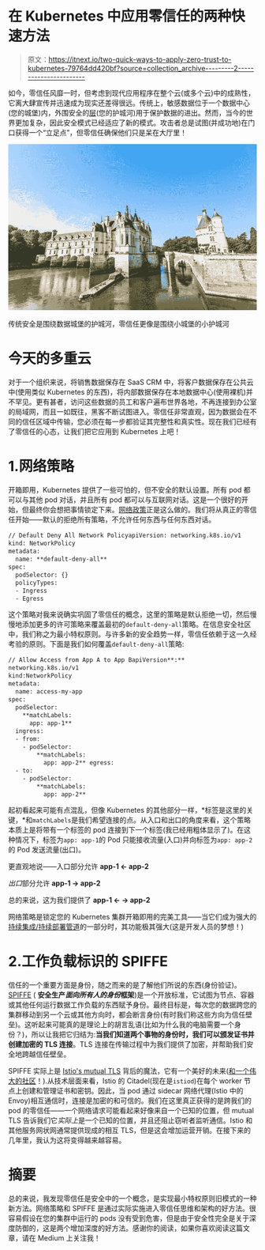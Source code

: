 # 在 Kubernetes 中应用零信任的两种快速方法

> 原文：<https://itnext.io/two-quick-ways-to-apply-zero-trust-to-kubernetes-79764dd420bf?source=collection_archive---------2----------------------->

如今，零信任风靡一时，但考虑到现代应用程序在整个云(或多个云)中的成熟性，它离大肆宣传并迅速成为现实还差得很远。传统上，敏感数据位于一个数据中心(您的城堡)内，外围安全的[层](https://en.wikipedia.org/wiki/Perimeter_security)(您的护城河)用于保护数据的进出。然而，当今的世界更加复杂，因此安全模式已经适应了新的模式。攻击者总是试图(并成功地)在门口获得一个“立足点”，但零信任确保他们只是呆在大厅里！

![](img/08a07f5f85fde0416ad0fb128e0f33d6.png)

传统安全是围绕数据城堡的护城河，零信任更像是围绕小城堡的小护城河

# 今天的多重云

对于一个组织来说，将销售数据保存在 SaaS CRM 中，将客户数据保存在公共云中(使用类似 Kubernetes 的东西)，将内部数据保存在本地数据中心(使用裸机)并不罕见。更有甚者，访问这些数据的员工和客户遍布世界各地，不再连接到办公室的局域网，而且一如既往，黑客不断试图进入。零信任非常直观，因为数据会在不同的信任区域中传输，您必须在每一步都验证其完整性和真实性。现在我们已经有了零信任的心态，让我们把它应用到 Kubernetes 上吧！

# 1.网络策略

开箱即用，Kubernetes 提供了一些可怕的，但不安全的默认设置。所有 pod 都可以与其他 pod 对话，并且所有 pod 都可以与互联网对话。这是一个很好的开始，但最终你会想把事情锁定下来。[网络政策](https://kubernetes.io/docs/concepts/services-networking/network-policies/)正是这么做的。我们将从真正的零信任开始——默认的拒绝所有策略，不允许任何东西与任何东西对话。

```
// Default Deny All Network PolicyapiVersion: networking.k8s.io/v1 
kind: NetworkPolicy 
metadata:   
  name: **default-deny-all** 
spec:   
  podSelector: {}   
  policyTypes:   
  - Ingress   
  - Egress
```

这个策略对我来说确实巩固了零信任的概念，这里的策略是默认拒绝一切，然后慢慢地添加更多的许可策略来覆盖最初的`default-deny-all`策略。在信息安全社区中，我们称之为最小特权原则。与许多新的安全趋势一样，零信任依赖于这一久经考验的原则。下面是我们如何覆盖`default-deny-all`策略:

```
// Allow Access from App A to App BapiVersion**:** networking.k8s.io/v1
kind:NetworkPolicy
metadata:
  name: access-my-app
spec:
  podSelector:
    **matchLabels:
      app: app-1**
  ingress:
  - from:
    - podSelector:
        **matchLabels:
          app: app-2** egress:
  - to:
    - podSelector:
        **matchLabels:
          app: app-2**
```

起初看起来可能有点混乱，但像 Kubernetes 的其他部分一样，*标签是这里的关键，*和`matchLabels`是我们希望连接的点。从入口和出口的角度来看，这个策略本质上是将带有一个标签的 pod 连接到下一个标签(我已经用粗体显示了)。在这种情况下，标签为`app: app-1`的 Pod 只能接收流量(入口)并向标签为`app: app-2`的 Pod 发送流量(出口)。

更直观地说——入口部分允许 **app-1 ← app-2**

*出口*部分允许 **app-1 → app-2**

总的来说，这为我们提供了 **app-1 ← → app-2**

网络策略是锁定您的 Kubernetes 集群开箱即用的完美工具——当它们成为强大的[持续集成/持续部署管道](https://www.f5.com/solutions/automate-dev-ops-and-secops-deployments-with-ci-cd-pipeline-integrations)的一部分时，其功能极其强大(这是开发人员的梦想！)

# 2.**工作负载标识的 SPIFFE**

信任的一个重要方面是身份，随之而来的是了解他们所说的东西(身份验证)。 [SPIFFE](https://spiffe.io/) ( **安全生产*面向所有人的身份*框架**)是一个开放标准，它试图为节点、容器或其他任何运行数据工作负载的东西赋予身份。最终目标是，每次您的数据跨您的集群移动到另一个云或其他方向时，都会断言身份(有时我们称这些方向为信任壁垒)。这听起来可能真的是理论上的胡言乱语(比如为什么我的电脑需要一个身份？)，所以让我把它归结为:**当我们知道两个事物的身份时，我们可以颁发证书并创建加密的 TLS 连接**。TLS 连接在传输过程中为我们提供了加密，并帮助我们安全地跨越信任壁垒。

SPIFFE 实际上是 [Istio's mutual TLS](https://istio.io/latest/docs/concepts/security/) 背后的魔法，它有一个美好的未来([和一个伟大的社区](https://spiffe.io/community/)！).从技术层面来看，Istio 的 Citadel(现在是`istiod`)在每个 worker 节点上创建和管理证书和密钥。因此，当 pod 通过 sidecar 网络代理(Istio 中的 Envoy)相互通信时，连接是加密的和可信的。我们在这里真正获得的是跨我们的 pod 的零信任——一个网络请求可能看起来好像来自一个已知的位置，但 mutual TLS 告诉我们它*实际上*是一个已知的位置，并且还阻止窃听者监听通信。Istio 和其他服务网状网通常提供现成的相互 TLS，但是这会增加运营开销。在接下来的几年里，我认为这将变得越来越容易。

# 摘要

总的来说，我发现零信任是安全中的一个概念，是实现最小特权原则旧模式的一种新方法。网络策略和 SPIFFE 是通过实际实施进入零信任思维和架构的好方法。很容易假设在您的集群中运行的 pods 没有受到危害，但是由于安全性完全是关于深度防御的，这是两个增加深度的好方法。感谢你的阅读，如果你喜欢阅读这篇文章，请在 Medium 上关注我！